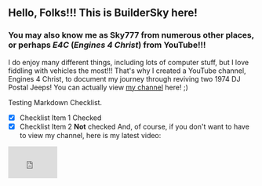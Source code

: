 ## Hello, Folks!!! This is BuilderSky here!
### You may also know me as Sky777 from numerous other places, or perhaps *E4C* (*Engines 4 Christ*) from YouTube!!!

I do enjoy many different things, including lots of computer stuff, but I love fiddling with vehicles the most!!! That's why I created a YouTube channel, Engines 4 Christ, to document my journey through reviving two 1974 DJ Postal Jeeps! You can actually view [my channel](https://www.youtube.com/channel/UCeY5jNrEbLARbo-1ddJfVew "E4C on YouTube") here! ;)

Testing Markdown Checklist.
- [x] Checklist Item 1 Checked
- [x] Checklist Item 2 **Not** checked
And, of course, if you don't want to have to view my channel, here is my latest video:
<p>
<iframe width="100" height="65" src="https://www.youtube.com/embed/B_4o8rvX6yE" title="YouTube video player" frameborder="0" allow="accelerometer; autoplay; clipboard-write; encrypted-media; gyroscope; picture-in-picture" allowfullscreen></iframe>